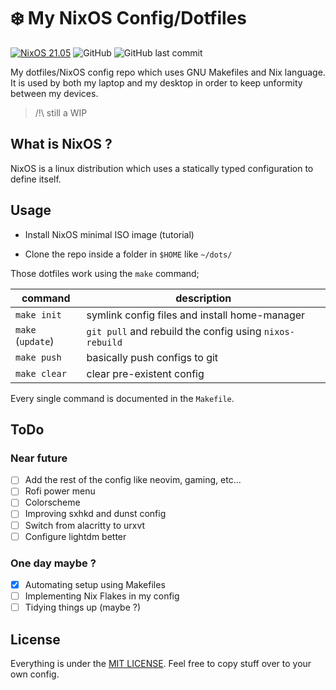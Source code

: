 # ❄️ My NixOS Config/Dotfiles

[![NixOS 21.05](https://img.shields.io/badge/NixOS-v21.05-blue.svg?style=flat&logo=NixOS&logoColor=white)](https://nixos.org)
![GitHub](https://img.shields.io/github/license/noe-tarbouriech/nix-config)
![GitHub last commit](https://img.shields.io/github/last-commit/noe-tarbouriech/nix-config)

My dotfiles/NixOS config repo which uses GNU Makefiles and Nix language. It is used by both my laptop and my desktop in order to keep unformity between my devices.

> /!\ still a WIP

## What is NixOS ?

NixOS is a linux distribution which uses a statically typed configuration to define itself.

## Usage

- Install NixOS minimal ISO image (tutorial)

- Clone the repo inside a folder in `$HOME` like `~/dots/`

Those dotfiles work using the `make` command; 

| command           | description                                              |
|------------------ | -------------------------------------------------------- |
| `make init`       | symlink config files and install home-manager            |
| `make` (`update`) | `git pull` and rebuild the config using `nixos-rebuild`  |
| `make push`       | basically push configs to git                            |
| `make clear`      | clear pre-existent config                                |

Every single command is documented in the `Makefile`.


## ToDo

### Near future

- [ ] Add the rest of the config like neovim, gaming, etc...
- [ ] Rofi power menu
- [ ] Colorscheme
- [ ] Improving sxhkd and dunst config
- [ ] Switch from alacritty to urxvt
- [ ] Configure lightdm better

### One day maybe ?

- [x] Automating setup using Makefiles
- [ ] Implementing Nix Flakes in my config
- [ ] Tidying things up (maybe ?)

## License

Everything is under the [MIT LICENSE](LICENSE). Feel free to copy stuff over to your own config.
